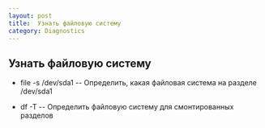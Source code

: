 ```yaml
---
layout: post
title:  Узнать файловую систему
category: Diagnostics
---
```


## Узнать файловую систему

- file -s /dev/sda1  --	Определить, какая файловая система на разделе /dev/sda1

- df -T  --	Определить файловую систему для смонтированных разделов 
